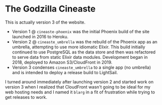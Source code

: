 # The Godzilla Cineaste

This is actually version 3 of the website.

- Version 1 @ `cineaste-phoenix` was the initial Phoenix build of the site launched in 2016 to Heroku.
- Version 2 @ `cineaste_umbrella` was the rebuild of the Phoenix app as an umbrella, attempting to use more idiomatic Elixir. This build initially continued to use PostgreSQL as the data store and then was refactored to serve data from static Elixir data modules. Development began in 2018, deployed to Amazon S3/CloudFront in 2019.
- Version 3 condenses `cineaste_umbrella` to a single app (no umbrella) and is intended to deploy a release build to LightSail.

I turned around immediately after launching version 2 and started work on version 3 when I realized that CloudFront wasn't going to be ideal for my web hosting needs and I named it `blarg` in a fit of frustration while trying to get releases to work.